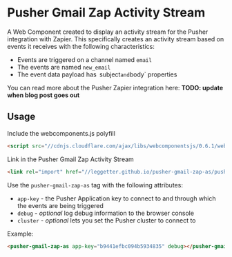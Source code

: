 # Pusher Gmail Zap Activity Stream

A Web Component created to display an activity stream for the Pusher integration with Zapier. This specifically creates an activity stream based on events it receives with the following characteristics:

* Events are triggered on a channel named `email`
* The events are named `new_email`
* The event data payload has` `subject` and `body` properties

You can read more about the Pusher Zapier integration here:
**TODO: update when blog post goes out**

## Usage

Include the webcomponents.js polyfill

```html
<script src="//cdnjs.cloudflare.com/ajax/libs/webcomponentsjs/0.6.1/webcomponents.min.js"></script>
```

Link in the Pusher Gmail Zap Activity Stream

```html
<link rel="import" href="//leggetter.github.io/pusher-gmail-zap-as/pusher-gmail-zap-as.html" />
```

Use the `pusher-gmail-zap-as` tag with the following attributes:

* `app-key` - the Pusher Application key to connect to and through which the events are being triggered
* `debug` - *optional* log debug information to the browser console
* `cluster` - *optional* lets you set the Pusher cluster to connect to

Example:

```html
<pusher-gmail-zap-as app-key="b9441efbc094b5934835" debug></pusher-gmail-zap-as>
```
